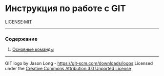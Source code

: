 # Инструкция по работе с GIT

LICENSE:[MIT](./license.md)


---
### Содержание

1. [Основные команды](./commands.md)


---
GIT logo by Jason Long - https://git-scm.com/downloads/logos
Licensed under the [Creative Commons Attribution 3.0 Unported License](https://creativecommons.org/licenses/by/3.0/)

